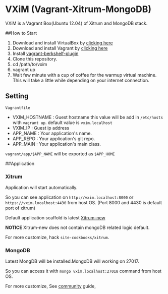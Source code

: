 # VXiM (Vagrant-Xitrum-MongoDB)

VXiM is a Vagrant Box(Ubuntu 12.04) of Xitrum and MongoDB stack.

##How to Start
1. Download and install VirtualBox by [clicking here](https://www.virtualbox.org/wiki/Downloads)
2. Download and install Vagrant by [clicking here](http://downloads.vagrantup.com/)
3. Install [vagrant-berkshelf-plugin](https://github.com/berkshelf/vagrant-berkshelf)
4. Clone this repository.
5. cd /path/to/vxim
6. vagrant up
7. Wait few minute with a cup of coffee for the warmup virtual machine. This will take a little while depending on your internet connection.


## Setting

`Vagrantfile`

* VXIM_HOSTNAME : Guest hostname this value will be add in `/etc/hosts` with `vagrant up`. default value is `vxim.localhost`
* VXIM_IP       : Guest ip address
* APP_NAME      : Your application's name.
* APP_REPO      : Your application's git repo.
* APP_MAIN      : Your application's main class.

`vagrant/app/$APP_NAME` will be exported as `$APP_HOME`


##Application

### Xitrum

Application will start automatically.

So you can see application on `http://vxim.localhost:8000` or `https://vxim.localhost:4430` from host OS.
(Port 8000 and 4430 is default port of xitrum)

Default application scaffold is latest [Xitrum-new](http://github.com/ngocdathan/xirum-new)

**NOTICE**
Xitrum-new does not contain mongoDB related logic default.

For more customize, hack `site-cookbooks/xitrum`.

### MongoDB

Latest MongDB will be installed.MongoDB will working on 27017.

So you can access it with `mongo vxim.localhost:27018` command from host OS.

For more customize, See [community](http://community.opscode.com/cookbooks/mongodb) guide,
